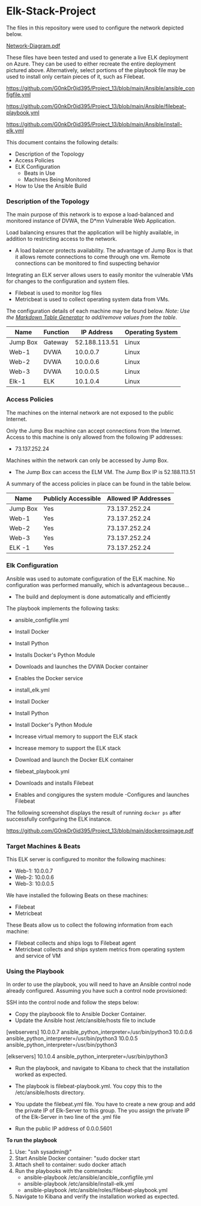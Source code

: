 # Elk-Stack-Project
The files in this repository were used to configure the network depicted below. 

[Network-Diagram.pdf](https://github.com/G0nkDr0id395/Project_13/files/7080281/Network-Diagram.pdf)

These files have been tested and used to generate a live ELK deployment on Azure. They can be used to either recreate the entire deployment pictured above. Alternatively, select portions of the playbook file may be used to install only certain pieces of it, such as Filebeat.

  https://github.com/G0nkDr0id395/Project_13/blob/main/Ansible/ansible_configfile.yml

https://github.com/G0nkDr0id395/Project_13/blob/main/Ansible/filebeat-playbook.yml

https://github.com/G0nkDr0id395/Project_13/blob/main/Ansible/install-elk.yml

This document contains the following details:
- Description of the Topology
- Access Policies
- ELK Configuration
  - Beats in Use
  - Machines Being Monitored
- How to Use the Ansible Build


### Description of the Topology

The main purpose of this network is to expose a load-balanced and monitored instance of DVWA, the D*mn Vulnerable Web Application.

Load balancing ensures that the application will be highly available, in addition to restricting access to the network.
- A load balancer protects availability. The advantage of Jump Box is that it allows remote connections to come through one vm. Remote connections can be monitored to find suspecting behavior

Integrating an ELK server allows users to easily monitor the vulnerable VMs for changes to the configuration and system files.
- Filebeat is used to monitor log files
- Metricbeat is used to collect operating system data from VMs. 

The configuration details of each machine may be found below.
_Note: Use the [Markdown Table Generator](http://www.tablesgenerator.com/markdown_tables) to add/remove values from the table_.

| Name     | Function | IP Address | Operating System |
|----------|----------|------------|------------------|
| Jump Box | Gateway    | 52.188.113.51 | Linux            |
| Web-1    |   DVWA       |      10.0.0.7      |    Linux         |
| Web-2    |   DVWA       |   10.0.0.6         |    Linux         |
| Web-3    |   DVWA       |    10.0.0.5        |    Linux         |
| Elk-1       |   ELK           |     10.1.0.4       |   Linux          |   

### Access Policies

The machines on the internal network are not exposed to the public Internet. 

Only the Jump Box machine can accept connections from the Internet. Access to this machine is only allowed from the following IP addresses:
- 73.137.252.24

Machines within the network can only be accessed by Jump Box.
- The Jump Box can access the ELM VM. The Jump Box IP is 52.188.113.51 

A summary of the access policies in place can be found in the table below.

| Name     | Publicly Accessible | Allowed IP Addresses |
|----------|---------------------|----------------------|
| Jump Box |          Yes             | 73.137.252.24         |
|  Web-1     |         Yes              |  73.137.252.24        |
|  Web-2     |        Yes               |   73.137.252.24       |
|  Web-3     |      Yes                 |   73.137.252.24       |
| ELK -1      |      Yes                  |    73.137.252.24      |

### Elk Configuration

Ansible was used to automate configuration of the ELK machine. No configuration was performed manually, which is advantageous because...
-  The build and deployment is done automatically and efficiently

The playbook implements the following tasks:
- ansible_configfile.yml
- Install Docker
- Install Python
- Installs Docker's Python Module
- Downloads and launches the DVWA Docker container
- Enables the Docker service

- install_elk.yml
- Install Docker
- Install Python
- Install Docker's Python Module
- Increase virtual memory to support the ELK stack
- Increase memory to support the ELK stack
- Download and launch the Docker ELK container

- filebeat_playbook.yml
- Downloads and installs Filebeat
- Enables and congigures the system module
-Configures and launches Filebeat

The following screenshot displays the result of running `docker ps` after successfully configuring the ELK instance.

https://github.com/G0nkDr0id395/Project_13/blob/main/dockerpsimage.pdf

### Target Machines & Beats
This ELK server is configured to monitor the following machines:
-  Web-1: 10.0.0.7
-  Web-2: 10.0.0.6
-  Web-3: 10.0.0.5

We have installed the following Beats on these machines:
-  Filebeat
- Metricbeat

These Beats allow us to collect the following information from each machine:
- Filebeat collects and ships logs to Filebeat agent
- Metricbeat collects and ships system metrics from operating system and service of VM

### Using the Playbook
In order to use the playbook, you will need to have an Ansible control node already configured. Assuming you have such a control node provisioned: 

SSH into the control node and follow the steps below:
- Copy the playboook file to Ansible Docker Container.
- Update the Ansible host /etc/ansible/hosts file to include

[webservers]
10.0.0.7 ansible_python_interpreter=/usr/bin/python3
10.0.0.6 ansible_python_interpreter=/usr/bin/python3
10.0.0.5 ansible_python_interpreter=/usr/bin/python3

[elkservers]
10.1.0.4 ansible_python_interpreter=/usr/bin/python3


- Run the playbook, and navigate to Kibana to check that the installation worked as expected.


- The playbook is filebeat-playbook.yml. You copy this to the /etc/ansible/hosts directory. 
- You update the filebeat.yml file. You have to create a new group and add the private IP of Elk-Server to this group. The you assign the private IP of the Elk-Server in two line of the .yml file
- Run the public IP address of 0.0.0.5601

**To run the playbook**
1. Use: "ssh sysadmin@<Jump Box Public IP>"
2. Start Ansible Docker container: "sudo docker start <Ansible Container>
3. Attach shell to container: sudo docker attach <Ansible Container Name>
4. Run the playbooks with the commands:
    - ansible-playbook /etc/ansible/ancible_configfile.yml
    - ansible-playbook /etc/ansible/install-elk.yml
    - ansible-playbook /etc/ansible/roles/filebeat-playbook.yml
5. Navigate to Kibana and verify the installation worked as expected. 

